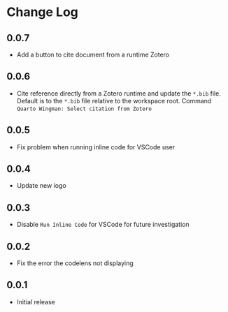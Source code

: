 # Change Log

## 0.0.7
- Add a button to cite document from a runtime Zotero

## 0.0.6
- Cite reference directly from a Zotero runtime and update the `*.bib` file. Default is to the `*.bib` file relative to the workspace root. Command `Quarto Wingman: Select citation from Zotero`

## 0.0.5
- Fix problem when running inline code for VSCode user

## 0.0.4
- Update new logo

## 0.0.3
- Disable `Run Inline Code` for VSCode for future investigation

## 0.0.2
- Fix the error the codelens not displaying

## 0.0.1
- Initial release
